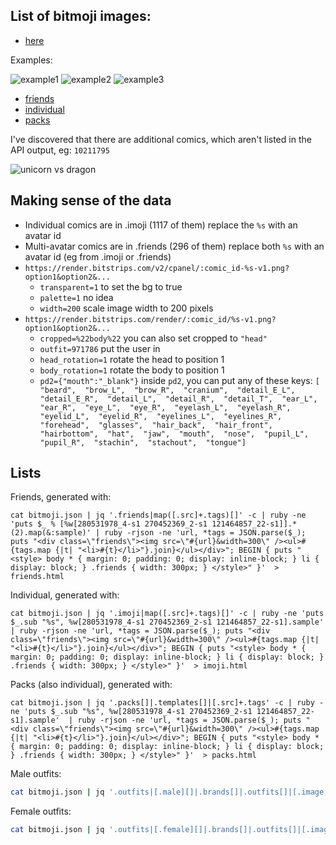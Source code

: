 ## List of bitmoji images:

* [here](https://api.bitmoji.com/content/templates?app_name=bitmoji&platform=ios)

Examples:

![example1](https://render.bitstrips.com/v2/cpanel/9188364-331204332_8-s5-v1.png?transparent=1&palette=1&width=200)
![example2](https://render.bitstrips.com/v2/cpanel/10200827-99065246550_1-s5-331204332_8-s5-v1.png?transparent=1&palette=1&width=200)
![example3](https://render.bitstrips.com/render/10220563/331204332_8-s5-v1.png?outfit=971785&head_rotation=1&body_rotation=7&cropped=%22body%22&width=200)

* [friends](https://hardikapatel29.github.io/bitmoji-1/harshil_hardika.html)
* [individual](https://hardikapatel29.github.io/bitmoji-1/imoji.html)
* [packs](https://hardikapatel29.github.io/bitmoji-1/packs.html)

I've discovered that there are additional comics, which aren't listed in the API output, eg: `10211795`

![unicorn vs dragon](https://render.bitstrips.com/v2/cpanel/10211795-99065246550_1-s5-331204332_8-s5-v1.png?transparent=1&palette=1&width=400)

## Making sense of the data

* Individual comics are in .imoji (1117 of them) replace the `%s` with an avatar id
* Multi-avatar comics are in .friends (296 of them) replace both `%s` with an avatar id (eg from .imoji or .friends)
* `https://render.bitstrips.com/v2/cpanel/:comic_id-%s-v1.png?option1&option2&...`
  * `transparent=1` to set the bg to true
  * `palette=1` no idea
  * `width=200` scale image width to 200 pixels
* `https://render.bitstrips.com/render/:comic_id/%s-v1.png?option1&option2&...`
  * `cropped=%22body%22` you can also set cropped to `"head"`
  * `outfit=971786` put the user in
  * `head_rotation=1` rotate the head to position 1
  * `body_rotation=1` rotate the body to position 1
  * `pd2={"mouth":"_blank"}` inside `pd2`, you can put any of these keys: `[  "beard",  "brow_L",  "brow_R",  "cranium",  "detail_E_L",  "detail_E_R",  "detail_L",  "detail_R",  "detail_T",  "ear_L",  "ear_R",  "eye_L",  "eye_R",  "eyelash_L",  "eyelash_R",  "eyelid_L",  "eyelid_R",  "eyelines_L",  "eyelines_R",  "forehead",  "glasses",  "hair_back",  "hair_front",  "hairbottom",  "hat",  "jaw",  "mouth",  "nose",  "pupil_L",  "pupil_R",  "stachin",  "stachout",  "tongue"]`


## Lists

Friends, generated with:

```
cat bitmoji.json | jq '.friends|map([.src]+.tags)[]' -c | ruby -ne 'puts $_ % [%w[280531978_4-s1 270452369_2-s1 121464857_22-s1]].*(2).map(&:sample)' | ruby -rjson -ne 'url, *tags = JSON.parse($_); puts "<div class=\"friends\"><img src=\"#{url}&width=300\" /><ul>#{tags.map {|t| "<li>#{t}</li>"}.join}</ul></div>"; BEGIN { puts "<style> body * { margin: 0; padding: 0; display: inline-block; } li { display: block; } .friends { width: 300px; } </style>" }'  > friends.html
```

Individual, generated with:

```
cat bitmoji.json | jq '.imoji|map([.src]+.tags)[]' -c | ruby -ne 'puts $_.sub "%s", %w[280531978_4-s1 270452369_2-s1 121464857_22-s1].sample'  | ruby -rjson -ne 'url, *tags = JSON.parse($_); puts "<div class=\"friends\"><img src=\"#{url}&width=300\" /><ul>#{tags.map {|t| "<li>#{t}</li>"}.join}</ul></div>"; BEGIN { puts "<style> body * { margin: 0; padding: 0; display: inline-block; } li { display: block; } .friends { width: 300px; } </style>" }'  > imoji.html
```

Packs (also individual), generated with:

```
cat bitmoji.json | jq '.packs[]|.templates[]|[.src]+.tags' -c | ruby -ne 'puts $_.sub "%s", %w[280531978_4-s1 270452369_2-s1 121464857_22-s1].sample'  | ruby -rjson -ne 'url, *tags = JSON.parse($_); puts "<div class=\"friends\"><img src=\"#{url}&width=300\" /><ul>#{tags.map {|t| "<li>#{t}</li>"}.join}</ul></div>"; BEGIN { puts "<style> body * { margin: 0; padding: 0; display: inline-block; } li { display: block; } .friends { width: 300px; } </style>" }'  > packs.html
```

Male outfits:

```sh
cat bitmoji.json | jq '.outfits|[.male][]|.brands[]|.outfits[]|[.image, .description]' -c | ruby -ne 'puts $_.sub /(?<=\/)\d+_\d+-s\d(?=-v)/, %w[280531978_4-s1 270452369_2-s1 128256895_1-s1].sample' |ruby -rjson -ne 'url, *tags = JSON.parse($_); puts "<div class=\"friends\"><img src=\"#{url}&width=300\" /><ul>#{tags.map {|t| "<li>#{t}</li>"}.join}</ul></div>"; BEGIN { puts "<style> body * { margin: 0; padding: 0; display: inline-block; } li { display: block; } .friends { width: 300px; } </style>" }'  > male_outfits.html
```

Female outfits:

```sh
cat bitmoji.json | jq '.outfits|[.female][]|.brands[]|.outfits[]|[.image, .description]' -c | ruby -ne 'puts $_.sub /(?<=\/)\d+_\d+-s\d(?=-v)/, %w[121464857_22-s1].sample' |ruby -rjson -ne 'url, *tags = JSON.parse($_); puts "<div class=\"friends\"><img src=\"#{url}&width=300\" /><ul>#{tags.map {|t| "<li>#{t}</li>"}.join}</ul></div>"; BEGIN { puts "<style> body * { margin: 0; padding: 0; display: inline-block; } li { display: block; } .friends { width: 300px; } </style>" }'  > female_outfits.html
```
